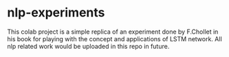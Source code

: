 # nlp-experiments
This colab project is a simple replica of an experiment done by F.Chollet in his book for playing with the concept and applications of LSTM network.
All nlp related work would be uploaded in this repo in future.
